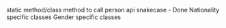 static method/class method to call person api
snakecase - Done
Nationality specific classes
Gender specific classes
